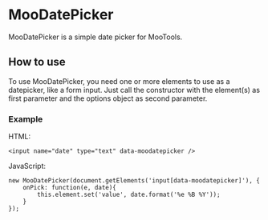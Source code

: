 MooDatePicker
====

MooDatePicker is a simple date picker for MooTools.

How to use
----------

To use MooDatePicker, you need one or more elements to use as a datepicker, like a form input.
Just call the constructor with the element(s) as first parameter and the options object as second parameter.

### Example

HTML:

	<input name="date" type="text" data-moodatepicker />

JavaScript:

	new MooDatePicker(document.getElements('input[data-moodatepicker]'), {
		onPick: function(e, date){
			this.element.set('value', date.format('%e %B %Y'));
		}
	});